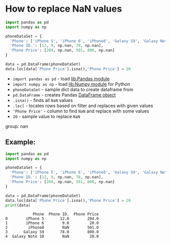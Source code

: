 # How to replace NaN values

```python
import pandas as pd
import numpy as np

phoneDataSet = {
  'Phone': ['iPhone 5', 'iPhone 6', 'iPhone8', 'Galaxy S9', 'Galaxy Note 10'],
  'Phone ID.': [12, 9, np.nan, 78, np.nan],
  'Phone Price': [204, np.nan, 501, 800, np.nan]
}

data = pd.DataFrame(phoneDataSet)
data.loc[data['Phone Price'].isna(),'Phone Price'] = 20
```

- `import pandas as pd` - load [lib:Pandas module](/python-pandas/how-to-install-pandas)
- `import numpy as np` - load [lib:Numpy module](/python-numpy/how-to-install-python-numpy-lib) for Python
- `phoneDataSet` - sample dict data to create dataframe from
- `pd.DataFrame` - creates Pandas [DataFrame object](https://pandas.pydata.org/docs/reference/api/pandas.DataFrame.html)
- `.isna()` - finds all `NaN` values
- `.loc[` - locates rows based on filter and replaces with given values
- `'Phone Price'` - column to find `NaN` and replace with some values
- `20` - sample value to replace `NaN`

group: nan

## Example: 
```python
import pandas as pd
import numpy as np

phoneDataSet = {
  'Phone': ['iPhone 5', 'iPhone 6', 'iPhone8', 'Galaxy S9', 'Galaxy Note 10'],
  'Phone ID.': [12, 9, np.nan, 78, np.nan],
  'Phone Price': [204, np.nan, 501, 800, np.nan]
}

data = pd.DataFrame(phoneDataSet)
data.loc[data['Phone Price'].isna(),'Phone Price'] = 20
print(data)
```
```
            Phone  Phone ID.  Phone Price
0        iPhone 5       12.0        204.0
1        iPhone 6        9.0         20.0
2         iPhone8        NaN        501.0
3       Galaxy S9       78.0        800.0
4  Galaxy Note 10        NaN         20.0

```

